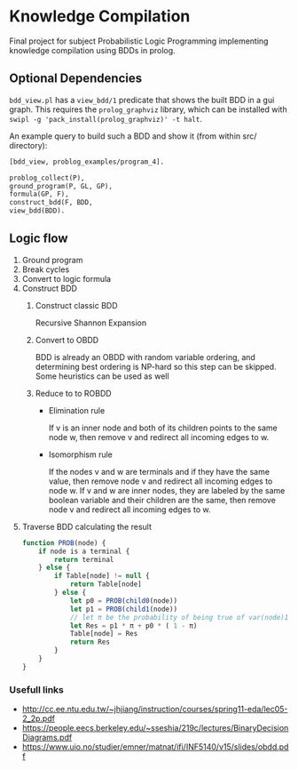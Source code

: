 # Knowledge Compilation
Final project for subject Probabilistic Logic Programming implementing knowledge compilation using BDDs in prolog.

## Optional Dependencies

`bdd_view.pl` has a `view_bdd/1` predicate that shows the built BDD in a gui graph. This requires the `prolog_graphviz` library, which can be installed with `swipl -g 'pack_install(prolog_graphviz)' -t halt`.

An example query to build such a BDD and show it (from within src/ directory):
```pl
[bdd_view, problog_examples/program_4].

problog_collect(P),
ground_program(P, GL, GP),
formula(GP, F),
construct_bdd(F, BDD,
view_bdd(BDD).

```
## Logic flow
1. Ground program
2. Break cycles
3. Convert to logic formula
4. Construct BDD
    1. Construct classic BDD
    
        Recursive Shannon Expansion
    2. Convert to OBDD

        BDD is already an OBDD with random variable ordering, and determining best ordering is NP-hard so this step can be skipped. Some heuristics can be used as well
    3. Reduce to to ROBDD
        - Elimination rule 

            If v is an inner node and both of its children
            points to the same node w, then remove v and
            redirect all incoming edges to w.
        - Isomorphism rule 

            If the nodes v and w are terminals and if they
            have the same value, then remove node v and
            redirect all incoming edges to node w. If v and w are
            inner nodes, they are labeled by the same boolean
            variable and their children are the same, then remove
            node v and redirect all incoming edges to w.
5. Traverse BDD calculating the result
    ```js
    function PROB(node) {
        if node is a terminal {
            return terminal
        } else {
            if Table[node] != null {
                return Table[node]
            } else {
                let p0 = PROB(child0(node))
                let p1 = PROB(child1(node))
                // let π be the probability of being true of var(node)1
                let Res = p1 * π + p0 * ( 1 - π)
                Table[node] = Res
                return Res
            }
        }
    }
    ```

### Usefull links
- http://cc.ee.ntu.edu.tw/~jhjiang/instruction/courses/spring11-eda/lec05-2_2p.pdf
- https://people.eecs.berkeley.edu/~sseshia/219c/lectures/BinaryDecisionDiagrams.pdf
- https://www.uio.no/studier/emner/matnat/ifi/INF5140/v15/slides/obdd.pdf